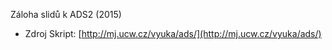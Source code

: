 Záloha slidů k ADS2 (2015)
- Zdroj Skript: [http://mj.ucw.cz/vyuka/ads/](http://mj.ucw.cz/vyuka/ads/)